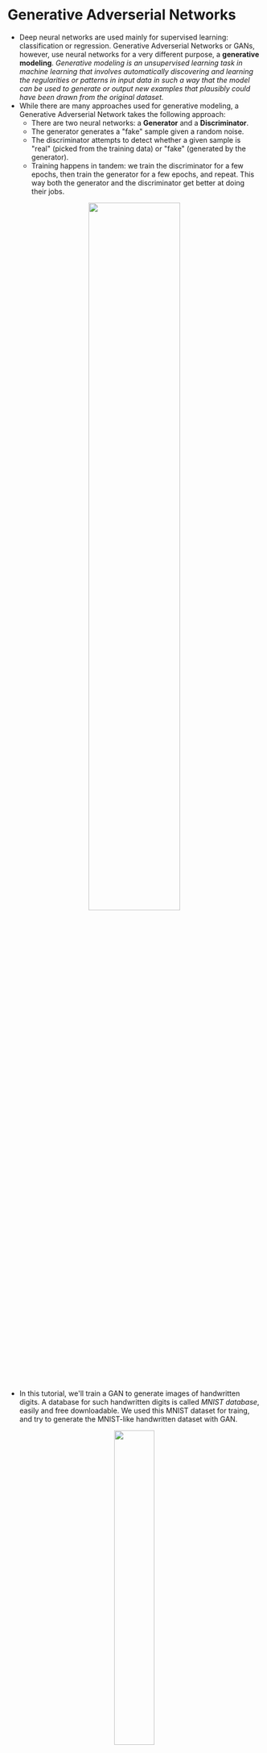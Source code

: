 # Generative Adverserial Networks
* Deep neural networks are used mainly for supervised learning: classification or regression. Generative Adverserial Networks or GANs, however, use neural networks for a very different purpose, a **generative modeling**.
    *Generative modeling is an unsupervised learning task in machine learning that involves automatically discovering and learning the regularities or patterns in input data in such a way that the model can be used to generate or output new examples that plausibly could have been drawn from the original dataset.*
* While there are many approaches used for generative modeling, a Generative Adverserial Network takes the following approach:
    * There are two neural networks: a **Generator** and a **Discriminator**.
    * The generator generates a "fake" sample given a random noise.
    * The discriminator attempts to detect whether a given sample is "real" (picked from the training data) or "fake" (generated by the generator).
    * Training happens in tandem: we train the discriminator for a few epochs, then train the generator for a few epochs, and repeat. This way both the generator and the discriminator get better at doing their jobs.

<div align=center>
<img src="./fig/gan.png" width=60%>
</div>

* In this tutorial, we'll train a GAN to generate images of handwritten digits. A database for such handwritten digits is called *MNIST database*, easily and free downloadable. We used this MNIST dataset for traing, and try to generate the MNIST-like handwritten dataset with GAN.

<div align=center>
<img src="./fig/mnist.png" width=40%>
</div>

* We'll use the **PyTorch** library, which is mainly developed Meta. Inc., (previously known as Facebook).

## Load the Data
* We begin by downloading and importing the data as a PyTorch dataset using the MNIST helper class from `torchvision.datasets`.
```python
import torch
import torchvision
from torchvision.transforms import ToTensor, Normalize, Compose
from torchvision.datasets import MNIST

mnist = MNIST(root='data', 
              train=True, 
              download=True,
              transform=Compose([ToTensor(), Normalize(mean=(0.5,), std=(0.5,))]))
```

* Note that we are are transforming the pixel values from the range [0, 1] to the range [-1, 1]. The reason for doing this will become clear when define the generator network. Let's look at a sample tensor from the data.
```python
img, label = mnist[0]
print('Label: ', label)
print(img[:,10:15,10:15])
torch.min(img), torch.max(img)
```

* Let's plot one of the images.
```python
import matplotlib.pyplot as plt
%matplotlib inline

plt.imshow(img[0], cmap='gray')
plt.show()
print('Label:', label)
```

* Finally, let's create a dataloader to load the images in batches.
```python
from torch.utils.data import DataLoader

batch_size = 100
data_loader = DataLoader(mnist, batch_size, shuffle=True)
```

* We'll also create a device which can be used to move the data and models to a graphical procssing unit (GPU), if one is available. Using GPU is faster than using CPU!
```python
# Device configuration
device = torch.device('cuda' if torch.cuda.is_available() else 'cpu')
```

## Discriminator Network
* The discriminator takes an image as input, and tries to classify it as "real" or "generated". In this sense, it's like any other neural network. While we can use a complicated neural networks, we'll use a simple one with 3 layers.
* Since the MNIST image has 28 pixels in width and height, it is 28x28 = 784 pixels. We'll transform it to a vector of size 784.
```python
image_size = 784
hidden_size = 256
import torch.nn as nn

D = nn.Sequential(
    nn.Linear(image_size, hidden_size),
    nn.LeakyReLU(0.2),
    nn.Linear(hidden_size, hidden_size),
    nn.LeakyReLU(0.2),
    nn.Linear(hidden_size, 1),
    nn.Sigmoid())
```
* We use the Leaky ReLU activation for the discriminator.
    *Different from the regular ReLU function, Leaky ReLU allows the pass of a small gradient signal for negative values. As a result, it makes the gradients from the discriminator flows stronger into the generator. Instead of passing a gradient (slope) of 0 in the back-prop pass, it passes a small negative gradient.*

* Just like any other binary classification model, the output of the discriminator is a single number between 0 and 1, which can be interpreted as the probability of the input image being fake i.e. GAN-generated.

* After defineing the discriminator, let's move the model to the chosen device.
```python
D.to(device)
```

## Generator Network
* The input to the generator is typically a vector of random noise. Once again, to keep things simple, we'll use a neural network with 3 layers, and the output will be a vector of size 784, which can be transformed to a 28x28 pixel image.
```python
latent_size = 64
G = nn.Sequential(
    nn.Linear(latent_size, hidden_size),
    nn.ReLU(),
    nn.Linear(hidden_size, hidden_size),
    nn.ReLU(),
    nn.Linear(hidden_size, image_size),
    nn.Tanh())
```

* We use the hyperbolic tangent (tanH) activation function for the output layer of the generator.

* Let's generate an output vector using the generator and view it as an image by transforming and denormalizing the output.
```python
y = G(torch.randn(2, latent_size))
gen_imgs = y.reshape((-1, 28,28)).detach()
plt.imshow(gen_imgs[0], cmap='gray')
plt.show()
```

* Now move the generator to the chosen device.
```python
G.to(device)
```

## Discriminator Training
* Since the discriminator is a binary classification model, we can use the *binary cross entropy* loss function to quantify how well it is able to differentiate between real and generated images.
```python
criterion = nn.BCELoss()
d_optimizer = torch.optim.Adam(D.parameters(), lr=0.0002)
```

* Let's define helper functions to reset gradients and train the discriminator.
```python
def reset_grad():
    d_optimizer.zero_grad()
    g_optimizer.zero_grad()

def train_discriminator(images):
    # Create the labels which are later used as input for the BCE loss
    real_labels = torch.ones(batch_size, 1).to(device)
    fake_labels = torch.zeros(batch_size, 1).to(device)
        
    # Loss for real images
    outputs = D(images)
    d_loss_real = criterion(outputs, real_labels)
    real_score = outputs

    # Loss for fake images
    z = torch.randn(batch_size, latent_size).to(device)
    fake_images = G(z)
    outputs = D(fake_images)
    d_loss_fake = criterion(outputs, fake_labels)
    fake_score = outputs

    # Combine losses
    d_loss = d_loss_real + d_loss_fake
    # Reset gradients
    reset_grad()
    # Compute gradients
    d_loss.backward()
    # Adjust the parameters using backprop
    d_optimizer.step()
    
    return d_loss, real_score, fake_score
```

* Here are the steps involved in training the discriminator.
    1. We expect the discriminator to output 1 if the image was picked from the real MNIST dataset, and 0 if it was generated. 
    2. We first pass a batch of real images, and compute the loss, setting the target labels to 1. 
    3. Then we generate a batch of fake images using the generator, pass them into the discriminator, and compute the loss, setting the target labels to 0 (fake).
    4. Finally we add the two losses and use the overall loss to perform gradient descent to adjust the weights of the discriminator.

* It's important to note that we don't change the weights of the generator model while training the discriminator (`d_optimizer` only affects the `D.parameters()`)

## Generator Training
* Since the outputs of the generator are images, it's not obvious how we can train the generator. This is where we employ a rather elegant trick, which is to use the discriminator as a part of the loss function.
* Here's how it works: We generate a batch of images using the generator, pass the into the discriminator.
* We calculate the loss by setting the target labels to 1 i.e. real. We do this because the generator's objective is to "fool" the discriminator. 
* We use the loss to perform gradient descent i.e. change the weights of the generator, so it gets better at generating real-like images.

* Here's what this looks like in code.
```python
g_optimizer = torch.optim.Adam(G.parameters(), lr=0.0002)
def train_generator():
    # Generate fake images and calculate loss
    z = torch.randn(batch_size, latent_size).to(device)
    fake_images = G(z)
    labels = torch.ones(batch_size, 1).to(device)
    g_loss = criterion(D(fake_images), labels)

    # Backprop and optimize
    reset_grad()
    g_loss.backward()
    g_optimizer.step()
    return g_loss, fake_images
```

## Training the Model
* Let's create a directory where we can save intermediate outputs from the generator to visually inspect the progress of the model
```python
import os

sample_dir = 'samples'
if not os.path.exists(sample_dir):
    os.makedirs(sample_dir)
```

* Let's save a batch of real images that we can use for visual comparision while looking at the generated images.
```python
from IPython.display import Image
from torchvision.utils import save_image

# Save some real images
for images, _ in data_loader:
    images = images.reshape(images.size(0), 1, 28, 28)
    save_image(images, os.path.join(sample_dir, 'real_images.png'), nrow=10)
    break
   
Image(os.path.join(sample_dir, 'real_images.png'))
```

* We'll also define a helper function to save a batch of generated images to disk at the end of every epoch. We'll use a fixed set of input vectors to the generator to see how the individual generated images evolve over time as we train the model.
```python
sample_vectors = torch.randn(batch_size, latent_size).to(device)

def save_fake_images(index):
    fake_images = G(sample_vectors)
    fake_images = fake_images.reshape(fake_images.size(0), 1, 28, 28)
    fake_fname = 'fake_images-{0:0=4d}.png'.format(index)
    print('Saving', fake_fname)
    save_image(fake_images, os.path.join(sample_dir, fake_fname), nrow=10)
    
# Before training
save_fake_images(0)
Image(os.path.join(sample_dir, 'fake_images-0000.png'))
```

* We are now ready to train the model. In each epoch, we train the discriminator first, and then the generator.
* The training might take a while if you're not using a GPU.
```python
num_epochs = 20
total_step = len(data_loader)
d_losses, g_losses, real_scores, fake_scores = [], [], [], []

for epoch in range(num_epochs):
    for i, (images, _) in enumerate(data_loader):
        # Load a batch & transform to vectors
        images = images.reshape(batch_size, -1).to(device)
        
        # Train the discriminator and generator
        d_loss, real_score, fake_score = train_discriminator(images)
        g_loss, fake_images = train_generator()
        
        # Inspect the losses
        if (i+1) % 200 == 0:
            d_losses.append(d_loss.item())
            g_losses.append(g_loss.item())
            real_scores.append(real_score.mean().item())
            fake_scores.append(fake_score.mean().item())
            print('Epoch [{}/{}], Step [{}/{}], d_loss: {:.4f}, g_loss: {:.4f}, D(x): {:.2f}, D(G(z)): {:.2f}' 
                  .format(epoch, num_epochs, i+1, total_step, d_loss.item(), g_loss.item(), 
                          real_score.mean().item(), fake_score.mean().item()))
        
    # Sample and save images
    if (epoch+1) % 5 == 0:
        save_fake_images(epoch+1)
```

* Here's how the generated images look, after the 10th, 50th, 100th and 300th epochs of training.
```python
Image('./samples/fake_images-0050.png')
Image('./samples/fake_images-0100.png')
Image('./samples/fake_images-0300.png')
```

* We can also visualize how the loss changes over time. Visualizing losses is quite useful for debugging the training process. For GANs, we expect the generator's loss to reduce over time, without the discriminator's loss getting too high.
```python
plt.plot(d_losses, '-')
plt.plot(g_losses, '-')
plt.xlabel('epoch')
plt.ylabel('loss')
plt.legend(['Discriminator', 'Generator'])
plt.title('Losses')
plt.show()
```
